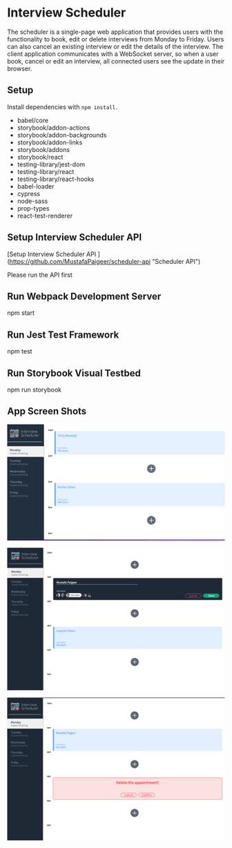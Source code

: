 # Interview Scheduler

The scheduler is a single-page web application that provides users with the functionality to book, edit or delete interviews from Monday to Friday. 
Users can also cancel an existing interview or edit the details of the interview. The client application communicates with a WebSocket server, so when a user book, cancel or edit an interview, all connected users see the update in their browser.

## Setup

Install dependencies with `npm install`.
    
- babel/core
- storybook/addon-actions
- storybook/addon-backgrounds
- storybook/addon-links
- storybook/addons
- storybook/react
- testing-library/jest-dom
- testing-library/react
- testing-library/react-hooks
- babel-loader
- cypress
- node-sass
- prop-types
- react-test-renderer



## Setup Interview Scheduler API

[Setup Interview Scheduler API ] (https://github.com/MustafaPaigeer/scheduler-api "Scheduler API")

Please run the API first

## Run Webpack Development Server

npm start

## Run Jest Test Framework

npm test

## Run Storybook Visual Testbed

npm run storybook

## App Screen Shots

!["Appointments page"](https://github.com/MustafaPaigeer/scheduler/blob/master/docs/scheduler-1.png)

!["Booking an Appointment"](https://github.com/MustafaPaigeer/scheduler/blob/master/docs/scheduler2.png)

!["Removing an Appointment"](https://github.com/MustafaPaigeer/scheduler/blob/master/docs/scheduler3.png)